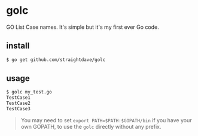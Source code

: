 # golc
GO List Case names. It's simple but it's my first ever Go code.

## install
```bash
$ go get github.com/straightdave/golc
```


## usage
```bash
$ golc my_test.go
TestCase1
TestCase2
TestCase3
```

>You may need to set `export PATH=$PATH:$GOPATH/bin` if you have your own GOPATH, to use the `golc` directly without any prefix.
